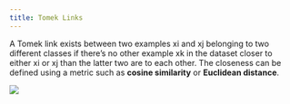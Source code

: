 ```yaml
---
title: Tomek Links
---
```


A Tomek link exists between two examples xi and xj belonging to two different classes if there’s no other
example xk in the dataset closer to either xi or xj than the latter two are to each other. The closeness can be defined using a metric such as **cosine similarity** or **Euclidean distance**.

![](../attachments/cleanshot-2025-01-18-at-1411302x.png)